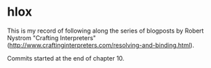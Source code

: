 # hlox

This is my record of following along the series of blogposts by Robert Nystrom 
"Crafting Interpreters"
(http://www.craftinginterpreters.com/resolving-and-binding.html).

Commits started at the end of chapter 10.

